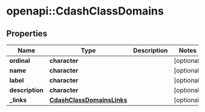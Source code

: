 # openapi::CdashClassDomains


## Properties
Name | Type | Description | Notes
------------ | ------------- | ------------- | -------------
**ordinal** | **character** |  | [optional] 
**name** | **character** |  | [optional] 
**label** | **character** |  | [optional] 
**description** | **character** |  | [optional] 
**_links** | [**CdashClassDomainsLinks**](CdashClassDomainsLinks.md) |  | [optional] 


